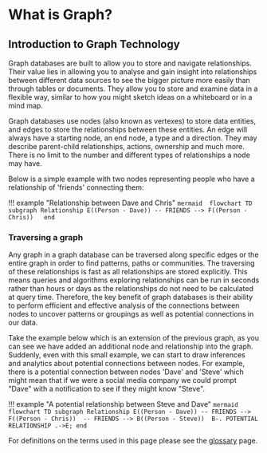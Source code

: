 # What is Graph?

## Introduction to Graph Technology 

Graph databases are built to allow you to store and navigate relationships. Their value lies in allowing you to analyse and gain insight into relationships between different data sources to see the bigger picture more easily than through tables or documents. They allow you to store and examine data in a flexible way, similar to how you might sketch ideas on a whiteboard or in a mind map. 

Graph databases use nodes (also known as vertexes) to store data entities, and edges to store the relationships between these entities. An edge will always have a starting node, an end node, a type and a direction. They may describe parent-child relationships, actions, ownership and much more. There is no limit to the number and different types of relationships a node may have.

Below is a simple example with two nodes representing people who have a relationship of 'friends' connecting them:

!!! example "Relationship between Dave and Chris"
    ```mermaid 
    flowchart TD
        subgraph Relationship
            E((Person - Dave))
            -- FRIENDS -->
            F((Person - Chris))  
        end
    ```

### Traversing a graph

Any graph in a graph database can be traversed along specific edges or the entire graph in order to find patterns, paths or communities. The traversing of these relationships is fast as all relationships are stored explicitly. This means queries and algorithms exploring relationships can be run in seconds rather than hours or days as the relationships do not need to be calculated at query time. Therefore, the key benefit of graph databases is their ability to perform efficient and effective analysis of the connections between nodes to uncover patterns or groupings as well as potential connections in our data.

Take the example below which is an extension of the previous graph, as you can see we have added an additional node and relationship into the graph. Suddenly, even with this small example, we can start to draw inferences and analytics about potential connections between nodes. For example, there is a potential connection between nodes 'Dave' and 'Steve' which might mean that if we were a social media company we could prompt "Dave" with a notification to see if they might know "Steve".

!!! example "A potential relationship between Steve and Dave"
    ```mermaid
    flowchart TD
        subgraph Relationship
            E((Person - Dave))
            -- FRIENDS -->
            F((Person - Chris)) 
            -- FRIENDS -->
            B((Person - Steve)) 
            B-. POTENTIAL RELATIONSHIP .->E;
        end
    ```

For definitions on the terms used in this page please see the [glossary](/reference/glossary) page.